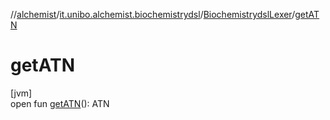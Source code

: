 //[alchemist](../../../index.md)/[it.unibo.alchemist.biochemistrydsl](../index.md)/[BiochemistrydslLexer](index.md)/[getATN](get-a-t-n.md)

# getATN

[jvm]\
open fun [getATN](get-a-t-n.md)(): ATN
